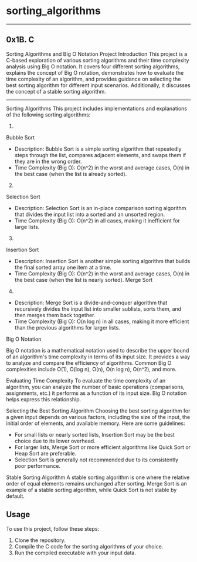# sorting_algorithms
--------------------
0x1B. C
-------

Sorting Algorithms and Big O Notation Project
Introduction
This project is a C-based exploration of various sorting algorithms and their time complexity analysis using Big O notation. It covers four different sorting algorithms, explains the concept of Big O notation, demonstrates how to evaluate the time complexity of an algorithm, and provides guidance on selecting the best sorting algorithm for different input scenarios. Additionally, it discusses the concept of a stable sorting algorithm.

----------------------------------------------------------

Sorting Algorithms
This project includes implementations and explanations of the following sorting algorithms:

1.
Bubble Sort

* Description: Bubble Sort is a simple sorting algorithm that repeatedly steps through the list, compares adjacent elements, and swaps them if they are in the wrong order.
* Time Complexity (Big O): O(n^2) in the worst and average cases, O(n) in the best case (when the list is already sorted).

2.
Selection Sort

* Description: Selection Sort is an in-place comparison sorting algorithm that divides the input list into a sorted and an unsorted region.
* Time Complexity (Big O): O(n^2) in all cases, making it inefficient for large lists.

3.
Insertion Sort

* Description: Insertion Sort is another simple sorting algorithm that builds the final sorted array one item at a time.
* Time Complexity (Big O): O(n^2) in the worst and average cases, O(n) in the best case (when the list is nearly sorted).
Merge Sort

4.
* Description: Merge Sort is a divide-and-conquer algorithm that recursively divides the input list into smaller sublists, sorts them, and then merges them back together.
* Time Complexity (Big O): O(n log n) in all cases, making it more efficient than the previous algorithms for larger lists.

Big O Notation

Big O notation is a mathematical notation used to describe the upper bound of an algorithm's time complexity in terms of its input size. It provides a way to analyze and compare the efficiency of algorithms. Common Big O complexities include O(1), O(log n), O(n), O(n log n), O(n^2), and more.

Evaluating Time Complexity
To evaluate the time complexity of an algorithm, you can analyze the number of basic operations (comparisons, assignments, etc.) it performs as a function of its input size. Big O notation helps express this relationship.

Selecting the Best Sorting Algorithm
Choosing the best sorting algorithm for a given input depends on various factors, including the size of the input, the initial order of elements, and available memory. Here are some guidelines:

* For small lists or nearly sorted lists, Insertion Sort may be the best choice due to its lower overhead.
* For larger lists, Merge Sort or more efficient algorithms like Quick Sort or Heap Sort are preferable.
* Selection Sort is generally not recommended due to its consistently poor performance.

Stable Sorting Algorithm
A stable sorting algorithm is one where the relative order of equal elements remains unchanged after sorting. Merge Sort is an example of a stable sorting algorithm, while Quick Sort is not stable by default.


Usage
-----
To use this project, follow these steps:

1. Clone the repository.
2. Compile the C code for the sorting algorithms of your choice.
3. Run the compiled executable with your input data.

